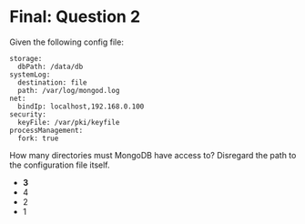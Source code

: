 # Final: Question 2

Given the following config file:

```
storage:
  dbPath: /data/db
systemLog:
  destination: file
  path: /var/log/mongod.log
net:
  bindIp: localhost,192.168.0.100
security:
  keyFile: /var/pki/keyfile
processManagement:
  fork: true
```

How many directories must MongoDB have access to? Disregard the path to the configuration file itself.



- **3**
- 4
- 2
- 1
